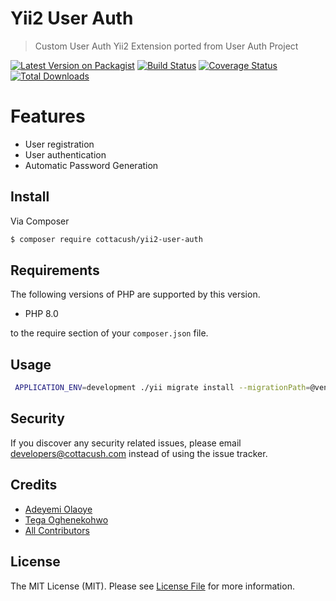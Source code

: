 # Yii2 User Auth
> Custom User Auth Yii2 Extension ported from User Auth Project

[![Latest Version on Packagist][ico-version]][link-packagist]
[![Build Status][ico-travis]][link-travis]
[![Coverage Status][ico-coveralls]][link-coveralls]
[![Total Downloads][ico-downloads]][link-downloads]

# Features
* User registration
* User authentication
* Automatic Password Generation

## Install

Via Composer

``` bash
$ composer require cottacush/yii2-user-auth
```

## Requirements

The following versions of PHP are supported by this version.

* PHP 8.0


to the require section of your `composer.json` file.


Usage
-----
```bash
 APPLICATION_ENV=development ./yii migrate install --migrationPath=@vendor/cottacush/yii2-user-auth/migrations
```

## Security

If you discover any security related issues, please email <developers@cottacush.com> instead of using the issue tracker.

## Credits

- [Adeyemi Olaoye][link-author]
- [Tega Oghenekohwo][link-tega]
- [All Contributors][link-contributors]

## License

The MIT License (MIT). Please see [License File](LICENSE.md) for more information.

[ico-version]: https://img.shields.io/packagist/v/cottacush/yii2-user-auth.svg?style=flat-square
[ico-license]: https://img.shields.io/badge/license-MIT-brightgreen.svg?style=flat-square
[ico-travis]: https://img.shields.io/travis/CottaCush/yii2-user-auth/master.svg?style=flat-square
[ico-coveralls]: https://coveralls.io/repos/github/CottaCush/yii2-user-auth/badge.svg?branch=master
[ico-scrutinizer]: https://img.shields.io/scrutinizer/coverage/g/cottacush/yii2-user-auth.svg?style=flat-square
[ico-code-quality]: https://img.shields.io/scrutinizer/g/cottacush/yii2-user-auth.svg?style=flat-square
[ico-downloads]: https://img.shields.io/packagist/dt/cottacush/yii2-user-auth.svg?style=flat-square

[link-packagist]: https://packagist.org/packages/cottacush/yii2-user-auth
[link-travis]: https://travis-ci.org/CottaCush/yii2-user-auth
[link-coveralls]: https://coveralls.io/github/CottaCush/yii2-user-auth?branch=master
[link-scrutinizer]: https://scrutinizer-ci.com/g/cottacush/yii2-user-auth/code-structure
[link-code-quality]: https://scrutinizer-ci.com/g/cottacush/yii2-user-auth
[link-downloads]: https://packagist.org/packages/cottacush/yii2-user-auth
[link-author]: https://github.com/yemexx1
[link-tega]: https://github.com/tegaphilip
[link-contributors]: ../../contributors